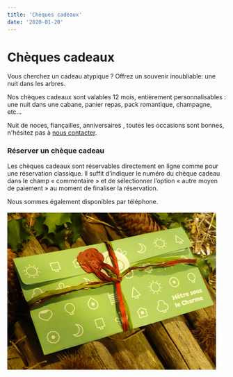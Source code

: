 ```yaml
---
title: 'Chèques cadeaux'
date: '2020-01-20'
---
```


# Chèques cadeaux

Vous cherchez un cadeau atypique ?
Offrez un souvenir inoubliable: une nuit dans les arbres.

Nos chèques cadeaux sont valables 12 mois, entièrement personnalisables :
une nuit dans une cabane, panier repas, pack romantique, champagne, etc...

Nuit de noces, fiançailles, anniversaires , toutes les occasions sont bonnes, n'hésitez pas à [nous contacter](/contact).

### Réserver un chèque cadeau

Les chèques cadeaux sont réservables directement en ligne comme pour une réservation classique. Il suffit d’indiquer le numéro du chèque cadeau dans le champ « commentaire » et de sélectionner l’option « autre moyen de paiement » au moment de finaliser la réservation.

Nous sommes également disponibles par téléphone.
<br /><br />
![Cheque cadeau](../images/cheque-cadeau.png)
